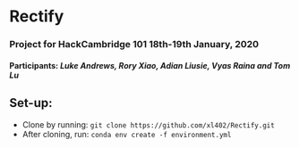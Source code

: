 # Rectify
### Project for HackCambridge 101 18th-19th January, 2020
#### Participants: *Luke Andrews, Rory Xiao, Adian Liusie, Vyas Raina and Tom Lu*

## Set-up:
* Clone by running: `git clone https://github.com/xl402/Rectify.git`
* After cloning, run: `conda env create -f environment.yml`
